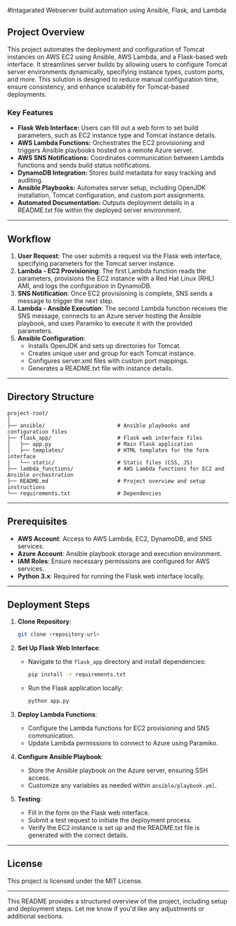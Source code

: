 #Intagarated Webserver build automation using Ansible, Flask, and Lambda

## Project Overview

This project automates the deployment and configuration of Tomcat instances on AWS EC2 using Ansible, AWS Lambda, and a Flask-based web interface. It streamlines server builds by allowing users to configure Tomcat server environments dynamically, specifying instance types, custom ports, and more. This solution is designed to reduce manual configuration time, ensure consistency, and enhance scalability for Tomcat-based deployments.

### Key Features
- **Flask Web Interface:** Users can fill out a web form to set build parameters, such as EC2 instance type and Tomcat instance details.
- **AWS Lambda Functions:** Orchestrates the EC2 provisioning and triggers Ansible playbooks hosted on a remote Azure server.
- **AWS SNS Notifications:** Coordinates communication between Lambda functions and sends build status notifications.
- **DynamoDB Integration:** Stores build metadata for easy tracking and auditing.
- **Ansible Playbooks:** Automates server setup, including OpenJDK installation, Tomcat configuration, and custom port assignments.
- **Automated Documentation:** Outputs deployment details in a README.txt file within the deployed server environment.

---

## Workflow

1. **User Request**: The user submits a request via the Flask web interface, specifying parameters for the Tomcat server instance.
2. **Lambda - EC2 Provisioning**: The first Lambda function reads the parameters, provisions the EC2 instance with a Red Hat Linux (RHL) AMI, and logs the configuration in DynamoDB.
3. **SNS Notification**: Once EC2 provisioning is complete, SNS sends a message to trigger the next step.
4. **Lambda - Ansible Execution**: The second Lambda function receives the SNS message, connects to an Azure server hosting the Ansible playbook, and uses Paramiko to execute it with the provided parameters.
5. **Ansible Configuration**:
   - Installs OpenJDK and sets up directories for Tomcat.
   - Creates unique user and group for each Tomcat instance.
   - Configures server.xml files with custom port mappings.
   - Generates a README.txt file with instance details.

---

## Directory Structure
```plaintext
project-root/
│
├── ansible/                       # Ansible playbooks and configuration files
├── flask_app/                     # Flask web interface files
│   ├── app.py                     # Main Flask application
│   ├── templates/                 # HTML templates for the form interface
│   └── static/                    # Static files (CSS, JS)
├── lambda_functions/              # AWS Lambda functions for EC2 and Ansible orchestration
├── README.md                      # Project overview and setup instructions
└── requirements.txt               # Dependencies
```

---

## Prerequisites

- **AWS Account**: Access to AWS Lambda, EC2, DynamoDB, and SNS services.
- **Azure Account**: Ansible playbook storage and execution environment.
- **IAM Roles**: Ensure necessary permissions are configured for AWS services.
- **Python 3.x**: Required for running the Flask web interface locally.

---

## Deployment Steps

1. **Clone Repository**: 
   ```bash
   git clone <repository-url>
   ```

2. **Set Up Flask Web Interface**:
   - Navigate to the `flask_app` directory and install dependencies:
     ```bash
     pip install -r requirements.txt
     ```
   - Run the Flask application locally:
     ```bash
     python app.py
     ```

3. **Deploy Lambda Functions**:
   - Configure the Lambda functions for EC2 provisioning and SNS communication.
   - Update Lambda permissions to connect to Azure using Paramiko.

4. **Configure Ansible Playbook**:
   - Store the Ansible playbook on the Azure server, ensuring SSH access.
   - Customize any variables as needed within `ansible/playbook.yml`.

5. **Testing**:
   - Fill in the form on the Flask web interface.
   - Submit a test request to initiate the deployment process.
   - Verify the EC2 instance is set up and the README.txt file is generated with the correct details.

---

## License
This project is licensed under the MIT License.

---

This README provides a structured overview of the project, including setup and deployment steps. Let me know if you'd like any adjustments or additional sections.
